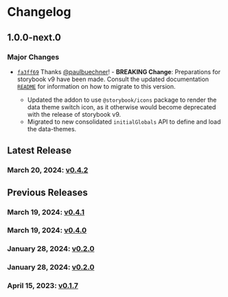# Changelog

## 1.0.0-next.0

### Major Changes

- [`fa3ff69`](https://github.com/paulbuechner/storybook-addon-data-theme-switcher/commit/fa3ff69801db91b9503b794a7ce149e2b3676e60) Thanks [@paulbuechner](https://github.com/paulbuechner)! - **BREAKING Change**: Preparations for storybook v9 have been made. Consult the
  updated documentation [
  `README`](https://github.com/paulbuechner/storybook-addon-data-theme-switcher/tree/main)
  for information on how to migrate to this version.

  - Updated the addon to use `@storybook/icons` package to render the data theme
    switch icon, as it otherwise would become deprecated with the release of
    storybook v9.
  - Migrated to new consolidated `initialGlobals` API to define and load the
    data-themes.

## Latest Release

### March 20, 2024: [v0.4.2](/.changelog/v0.4.2.mdx)

## Previous Releases

### March 19, 2024: [v0.4.1](/.changelog/v0.4.1.mdx)

### March 19, 2024: [v0.4.0](/.changelog/v0.4.0.mdx)

### January 28, 2024: [v0.2.0](/.changelog/v0.2.0.mdx)

### January 28, 2024: [v0.2.0](/.changelog/v0.2.0.mdx)

### April 15, 2023: [v0.1.7](/.changelog/v0.1.7.mdx)
